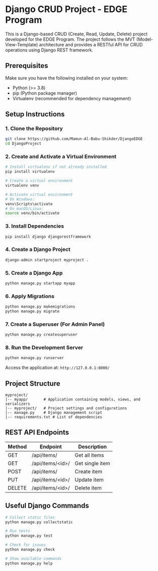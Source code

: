 # Django CRUD Project - EDGE Program

This is a Django-based CRUD (Create, Read, Update, Delete) project developed for the EDGE Program. The project follows the MVT (Model-View-Template) architecture and provides a RESTful API for CRUD operations using Django REST framework.

## Prerequisites
Make sure you have the following installed on your system:
- Python (>= 3.8)
- pip (Python package manager)
- Virtualenv (recommended for dependency management)

## Setup Instructions

### 1. Clone the Repository
```bash
git clone https://github.com/Mamun-Al-Babu-Shikder/DjangoEDGE
cd DjangoProject
```

### 2. Create and Activate a Virtual Environment
```bash
# Install virtualenv if not already installed
pip install virtualenv

# Create a virtual environment
virtualenv venv

# Activate virtual environment
# On Windows:
venv\Scripts\activate
# On macOS/Linux:
source venv/bin/activate
```

### 3. Install Dependencies
```bash
pip install django djangorestframework
```

### 4. Create a Django Project
```bash
django-admin startproject myproject .
```

### 5. Create a Django App
```bash
python manage.py startapp myapp
```

### 6. Apply Migrations
```bash
python manage.py makemigrations
python manage.py migrate
```

### 7. Create a Superuser (For Admin Panel)
```bash
python manage.py createsuperuser
```

### 8. Run the Development Server
```bash
python manage.py runserver
```
Access the application at: `http://127.0.0.1:8000/`

## Project Structure
```
myproject/
|-- myapp/       # Application containing models, views, and serializers
|-- myproject/   # Project settings and configurations
|-- manage.py    # Django management script
|-- requirements.txt # List of dependencies
```

## REST API Endpoints
| Method | Endpoint          | Description       |
|--------|------------------|------------------|
| GET    | /api/items/      | Get all items    |
| GET    | /api/items/\<id\>/ | Get single item  |
| POST   | /api/items/      | Create item      |
| PUT    | /api/items/\<id\>/ | Update item      |
| DELETE | /api/items/\<id\>/ | Delete item      |

## Useful Django Commands
```bash
# Collect static files
python manage.py collectstatic

# Run tests
python manage.py test

# Check for issues
python manage.py check

# Show available commands
python manage.py help
```

